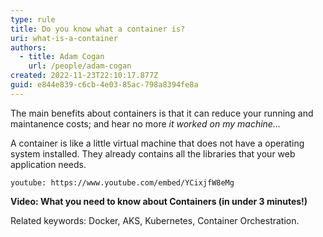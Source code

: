 ```yaml
---
type: rule
title: Do you know what a container is?
uri: what-is-a-container
authors:
  - title: Adam Cogan
    url: /people/adam-cogan
created: 2022-11-23T22:10:17.877Z
guid: e844e839-c6cb-4e03-85ac-798a8394fe8a
---
```

The main benefits about containers is that it can reduce your running and maintanence costs; and hear no more *it worked on my machine...*

A container is like a little virtual machine that does not have a operating system installed. They already contains all the libraries that your web application needs. 

<!--endintro-->

`youtube: https://www.youtube.com/embed/YCixjfW8eMg`

**Video: What you need to know about Containers (in under 3 minutes!)**

Related keywords: Docker, AKS, Kubernetes, Container Orchestration.